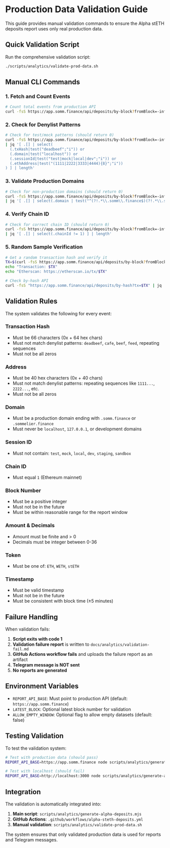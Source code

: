 # Production Data Validation Guide

This guide provides manual validation commands to ensure the Alpha stETH deposits report uses only real production data.

## Quick Validation Script

Run the comprehensive validation script:

```bash
./scripts/analytics/validate-prod-data.sh
```

## Manual CLI Commands

### 1. Fetch and Count Events

```bash
# Count total events from production API
curl -fsS https://app.somm.finance/api/deposits/by-block?fromBlock=-inf&toBlock=+inf&order=desc&limit=100 | jq 'length'
```

### 2. Check for Denylist Patterns

```bash
# Check for test/mock patterns (should return 0)
curl -fsS https://app.somm.finance/api/deposits/by-block?fromBlock=-inf&toBlock=+inf&order=desc&limit=100 \
| jq '[ .[] | select(
  (.txHash|test("deadbeef";"i")) or
  (.domain|test("localhost")) or
  (.sessionId|test("test|mock|local|dev";"i")) or
  (.ethAddress|test("(1111|2222|3333|4444){8}";"i"))
) ] | length'
```

### 3. Validate Production Domains

```bash
# Check for non-production domains (should return 0)
curl -fsS https://app.somm.finance/api/deposits/by-block?fromBlock=-inf&toBlock=+inf&order=desc&limit=100 \
| jq '[ .[] | select(.domain | test("^(?!.*\\.somm\\.finance$)(?!.*\\.sommelier\\.finance$)(?!^app\\.somm\\.finance$)(?!^app\\.sommelier\\.finance$).*$")) ] | length'
```

### 4. Verify Chain ID

```bash
# Check for correct chain ID (should return 0)
curl -fsS https://app.somm.finance/api/deposits/by-block?fromBlock=-inf&toBlock=+inf&order=desc&limit=100 \
| jq '[ .[] | select(.chainId != 1) ] | length'
```

### 5. Random Sample Verification

```bash
# Get a random transaction hash and verify it
TX=$(curl -fsS https://app.somm.finance/api/deposits/by-block?fromBlock=-inf&toBlock=+inf&order=desc&limit=100 | jq -r '.[0].txHash')
echo "Transaction: $TX"
echo "Etherscan: https://etherscan.io/tx/$TX"

# Check by-hash API
curl -fsS "https://app.somm.finance/api/deposits/by-hash?tx=$TX" | jq .
```

## Validation Rules

The system validates the following for every event:

### Transaction Hash

- Must be 66 characters (0x + 64 hex chars)
- Must not match denylist patterns: `deadbeef`, `cafe`, `beef`, `feed`, repeating sequences
- Must not be all zeros

### Address

- Must be 40 hex characters (0x + 40 chars)
- Must not match denylist patterns: repeating sequences like `1111...`, `2222...`, etc.
- Must not be all zeros

### Domain

- Must be a production domain ending with `.somm.finance` or `.sommelier.finance`
- Must never be `localhost`, `127.0.0.1`, or development domains

### Session ID

- Must not contain: `test`, `mock`, `local`, `dev`, `staging`, `sandbox`

### Chain ID

- Must equal `1` (Ethereum mainnet)

### Block Number

- Must be a positive integer
- Must not be in the future
- Must be within reasonable range for the report window

### Amount & Decimals

- Amount must be finite and > 0
- Decimals must be integer between 0-36

### Token

- Must be one of: `ETH`, `WETH`, `stETH`

### Timestamp

- Must be valid timestamp
- Must not be in the future
- Must be consistent with block time (±5 minutes)

## Failure Handling

When validation fails:

1. **Script exits with code 1**
2. **Validation failure report** is written to `docs/analytics/validation-fail.md`
3. **GitHub Actions workflow fails** and uploads the failure report as an artifact
4. **Telegram message is NOT sent**
5. **No reports are generated**

## Environment Variables

- `REPORT_API_BASE`: Must point to production API (default: `https://app.somm.finance`)
- `LATEST_BLOCK`: Optional latest block number for validation
- `ALLOW_EMPTY_WINDOW`: Optional flag to allow empty datasets (default: false)

## Testing Validation

To test the validation system:

```bash
# Test with production data (should pass)
REPORT_API_BASE=https://app.somm.finance node scripts/analytics/generate-alpha-deposits.mjs

# Test with localhost (should fail)
REPORT_API_BASE=http://localhost:3000 node scripts/analytics/generate-alpha-deposits.mjs
```

## Integration

The validation is automatically integrated into:

1. **Main script**: `scripts/analytics/generate-alpha-deposits.mjs`
2. **GitHub Actions**: `.github/workflows/alpha-steth-deposits.yml`
3. **Manual validation**: `scripts/analytics/validate-prod-data.sh`

The system ensures that only validated production data is used for reports and Telegram messages.
